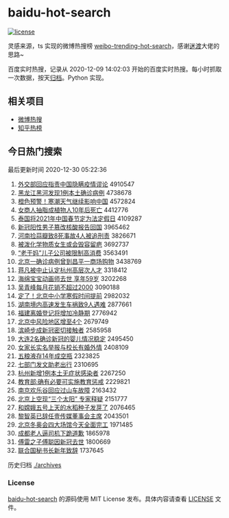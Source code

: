 # baidu-hot-search

[![license](https://img.shields.io/github/license/Arrackisarookie/baidu-hot-search)](https://github.com/Arrackisarookie/baidu-hot-search/blob/master/LICENSE)

灵感来源，ts 实现的微博热搜榜 [weibo-trending-hot-search](https://github.com/justjavac/weibo-trending-hot-search)，感谢[迷渡](https://github.com/justjavac)大佬的思路~

百度实时热搜，记录从 2020-12-09 14:02:03 开始的百度实时热搜。每小时抓取一次数据，按天[归档](./archives)。Python 实现。

## 相关项目
+ [微博热搜](https://github.com/Arrackisarookie/weibo-hot-search)
+ [知乎热榜](https://github.com/Arrackisarookie/zhihu-top-search)

## 今日热门搜索

<!-- Rank Begin -->

最后更新时间 2020-12-30 05:22:36

1. [外交部回应指责中国隐瞒疫情谬论](http://www.baidu.com/baidu?cl=3&tn=SE_baiduhomet8_jmjb7mjw&rsv_dl=fyb_top&fr=top1000&wd=%CD%E2%BD%BB%B2%BF%BB%D8%D3%A6%D6%B8%D4%F0%D6%D0%B9%FA%D2%FE%C2%F7%D2%DF%C7%E9%C3%FD%C2%DB) 4910547
1. [黑龙江黑河发现1例本土确诊病例](http://www.baidu.com/baidu?cl=3&tn=SE_baiduhomet8_jmjb7mjw&rsv_dl=fyb_top&fr=top1000&wd=%BA%DA%C1%FA%BD%AD%BA%DA%BA%D3%B7%A2%CF%D61%C0%FD%B1%BE%CD%C1%C8%B7%D5%EF%B2%A1%C0%FD) 4738678
1. [橙色预警！寒潮天气继续影响中国](http://www.baidu.com/baidu?cl=3&tn=SE_baiduhomet8_jmjb7mjw&rsv_dl=fyb_top&fr=top1000&wd=%B3%C8%C9%AB%D4%A4%BE%AF%A3%A1%BA%AE%B3%B1%CC%EC%C6%F8%BC%CC%D0%F8%D3%B0%CF%EC%D6%D0%B9%FA) 4572824
1. [女商人抽脂成植物人10年后死亡](http://www.baidu.com/baidu?cl=3&tn=SE_baiduhomet8_jmjb7mjw&rsv_dl=fyb_top&fr=top1000&wd=%C5%AE%C9%CC%C8%CB%B3%E9%D6%AC%B3%C9%D6%B2%CE%EF%C8%CB10%C4%EA%BA%F3%CB%C0%CD%F6) 4412776
1. [泰国将2021年中国春节定为法定假日](http://www.baidu.com/baidu?cl=3&tn=SE_baiduhomet8_jmjb7mjw&rsv_dl=fyb_top&fr=top1000&wd=%CC%A9%B9%FA%BD%AB2021%C4%EA%D6%D0%B9%FA%B4%BA%BD%DA%B6%A8%CE%AA%B7%A8%B6%A8%BC%D9%C8%D5) 4109287
1. [新冠阳性男子篡改核酸报告回国](http://www.baidu.com/baidu?cl=3&tn=SE_baiduhomet8_jmjb7mjw&rsv_dl=fyb_top&fr=top1000&wd=%D0%C2%B9%DA%D1%F4%D0%D4%C4%D0%D7%D3%B4%DB%B8%C4%BA%CB%CB%E1%B1%A8%B8%E6%BB%D8%B9%FA) 3965462
1. [河南捡蒜瓣致8死事故4人被追刑责](http://www.baidu.com/baidu?cl=3&tn=SE_baiduhomet8_jmjb7mjw&rsv_dl=fyb_top&fr=top1000&wd=%BA%D3%C4%CF%BC%F1%CB%E2%B0%EA%D6%C28%CB%C0%CA%C2%B9%CA4%C8%CB%B1%BB%D7%B7%D0%CC%D4%F0) 3826671
1. [被泼化学物质女生或会毁容留疤](http://www.baidu.com/baidu?cl=3&tn=SE_baiduhomet8_jmjb7mjw&rsv_dl=fyb_top&fr=top1000&wd=%B1%BB%C6%C3%BB%AF%D1%A7%CE%EF%D6%CA%C5%AE%C9%FA%BB%F2%BB%E1%BB%D9%C8%DD%C1%F4%B0%CC) 3692737
1. [“老干妈”儿子公司被限制高消费](http://www.baidu.com/baidu?cl=3&tn=SE_baiduhomet8_jmjb7mjw&rsv_dl=fyb_top&fr=top1000&wd=%A1%B0%C0%CF%B8%C9%C2%E8%A1%B1%B6%F9%D7%D3%B9%AB%CB%BE%B1%BB%CF%DE%D6%C6%B8%DF%CF%FB%B7%D1) 3563491
1. [北京一确诊病例曾到昌平一商场购物](http://www.baidu.com/baidu?cl=3&tn=SE_baiduhomet8_jmjb7mjw&rsv_dl=fyb_top&fr=top1000&wd=%B1%B1%BE%A9%D2%BB%C8%B7%D5%EF%B2%A1%C0%FD%D4%F8%B5%BD%B2%FD%C6%BD%D2%BB%C9%CC%B3%A1%B9%BA%CE%EF) 3438769
1. [蒋凡被中止认定杭州高层次人才](http://www.baidu.com/baidu?cl=3&tn=SE_baiduhomet8_jmjb7mjw&rsv_dl=fyb_top&fr=top1000&wd=%BD%AF%B7%B2%B1%BB%D6%D0%D6%B9%C8%CF%B6%A8%BA%BC%D6%DD%B8%DF%B2%E3%B4%CE%C8%CB%B2%C5) 3318412
1. [海绵宝宝动画师去世 享年59岁](http://www.baidu.com/baidu?cl=3&tn=SE_baiduhomet8_jmjb7mjw&rsv_dl=fyb_top&fr=top1000&wd=%BA%A3%C3%E0%B1%A6%B1%A6%B6%AF%BB%AD%CA%A6%C8%A5%CA%C0%20%CF%ED%C4%EA59%CB%EA) 3202268
1. [吴青峰每月花销不超过2000](http://www.baidu.com/baidu?cl=3&tn=SE_baiduhomet8_jmjb7mjw&rsv_dl=fyb_top&fr=top1000&wd=%CE%E2%C7%E0%B7%E5%C3%BF%D4%C2%BB%A8%CF%FA%B2%BB%B3%AC%B9%FD2000) 3090188
1. [定了！北京中小学寒假时间提前](http://www.baidu.com/baidu?cl=3&tn=SE_baiduhomet8_jmjb7mjw&rsv_dl=fyb_top&fr=top1000&wd=%B6%A8%C1%CB%A3%A1%B1%B1%BE%A9%D6%D0%D0%A1%D1%A7%BA%AE%BC%D9%CA%B1%BC%E4%CC%E1%C7%B0) 2982032
1. [湖南境内高速发生车祸致9人遇难](http://www.baidu.com/baidu?cl=3&tn=SE_baiduhomet8_jmjb7mjw&rsv_dl=fyb_top&fr=top1000&wd=%BA%FE%C4%CF%BE%B3%C4%DA%B8%DF%CB%D9%B7%A2%C9%FA%B3%B5%BB%F6%D6%C29%C8%CB%D3%F6%C4%D1) 2877661
1. [福建离婚登记将增加冷静期](http://www.baidu.com/baidu?cl=3&tn=SE_baiduhomet8_jmjb7mjw&rsv_dl=fyb_top&fr=top1000&wd=%B8%A3%BD%A8%C0%EB%BB%E9%B5%C7%BC%C7%BD%AB%D4%F6%BC%D3%C0%E4%BE%B2%C6%DA) 2776942
1. [北京中风险地区增至4个](http://www.baidu.com/baidu?cl=3&tn=SE_baiduhomet8_jmjb7mjw&rsv_dl=fyb_top&fr=top1000&wd=%B1%B1%BE%A9%D6%D0%B7%E7%CF%D5%B5%D8%C7%F8%D4%F6%D6%C14%B8%F6) 2679749
1. [滨崎步成新冠密切接触者](http://www.baidu.com/baidu?cl=3&tn=SE_baiduhomet8_jmjb7mjw&rsv_dl=fyb_top&fr=top1000&wd=%B1%F5%C6%E9%B2%BD%B3%C9%D0%C2%B9%DA%C3%DC%C7%D0%BD%D3%B4%A5%D5%DF) 2585958
1. [大连2名确诊新冠的婴儿情况稳定](http://www.baidu.com/baidu?cl=3&tn=SE_baiduhomet8_jmjb7mjw&rsv_dl=fyb_top&fr=top1000&wd=%B4%F3%C1%AC2%C3%FB%C8%B7%D5%EF%D0%C2%B9%DA%B5%C4%D3%A4%B6%F9%C7%E9%BF%F6%CE%C8%B6%A8) 2495450
1. [女家长实名举报与校长有婚外情](http://www.baidu.com/baidu?cl=3&tn=SE_baiduhomet8_jmjb7mjw&rsv_dl=fyb_top&fr=top1000&wd=%C5%AE%BC%D2%B3%A4%CA%B5%C3%FB%BE%D9%B1%A8%D3%EB%D0%A3%B3%A4%D3%D0%BB%E9%CD%E2%C7%E9) 2408109
1. [五粮液存14年成空瓶](http://www.baidu.com/baidu?cl=3&tn=SE_baiduhomet8_jmjb7mjw&rsv_dl=fyb_top&fr=top1000&wd=%CE%E5%C1%B8%D2%BA%B4%E614%C4%EA%B3%C9%BF%D5%C6%BF) 2323825
1. [七部门发文助老出行](http://www.baidu.com/baidu?cl=3&tn=SE_baiduhomet8_jmjb7mjw&rsv_dl=fyb_top&fr=top1000&wd=%C6%DF%B2%BF%C3%C5%B7%A2%CE%C4%D6%FA%C0%CF%B3%F6%D0%D0) 2310695
1. [杭州新增1例本土无症状感染者](http://www.baidu.com/baidu?cl=3&tn=SE_baiduhomet8_jmjb7mjw&rsv_dl=fyb_top&fr=top1000&wd=%BA%BC%D6%DD%D0%C2%D4%F61%C0%FD%B1%BE%CD%C1%CE%DE%D6%A2%D7%B4%B8%D0%C8%BE%D5%DF) 2267250
1. [教育部:确有必要可实施教育惩戒](http://www.baidu.com/baidu?cl=3&tn=SE_baiduhomet8_jmjb7mjw&rsv_dl=fyb_top&fr=top1000&wd=%BD%CC%D3%FD%B2%BF%3A%C8%B7%D3%D0%B1%D8%D2%AA%BF%C9%CA%B5%CA%A9%BD%CC%D3%FD%B3%CD%BD%E4) 2229821
1. [南京欢乐谷回应过山车故障](http://www.baidu.com/baidu?cl=3&tn=SE_baiduhomet8_jmjb7mjw&rsv_dl=fyb_top&fr=top1000&wd=%C4%CF%BE%A9%BB%B6%C0%D6%B9%C8%BB%D8%D3%A6%B9%FD%C9%BD%B3%B5%B9%CA%D5%CF) 2163432
1. [北京上空现“三个太阳” 专家释疑](http://www.baidu.com/baidu?cl=3&tn=SE_baiduhomet8_jmjb7mjw&rsv_dl=fyb_top&fr=top1000&wd=%B1%B1%BE%A9%C9%CF%BF%D5%CF%D6%A1%B0%C8%FD%B8%F6%CC%AB%D1%F4%A1%B1%20%D7%A8%BC%D2%CA%CD%D2%C9) 2151777
1. [和嫦娥五号上天的水稻种子发芽了](http://www.baidu.com/baidu?cl=3&tn=SE_baiduhomet8_jmjb7mjw&rsv_dl=fyb_top&fr=top1000&wd=%BA%CD%E6%CF%B6%F0%CE%E5%BA%C5%C9%CF%CC%EC%B5%C4%CB%AE%B5%BE%D6%D6%D7%D3%B7%A2%D1%BF%C1%CB) 2076465
1. [黎智英已辞任壹传媒董事会主席](http://www.baidu.com/baidu?cl=3&tn=SE_baiduhomet8_jmjb7mjw&rsv_dl=fyb_top&fr=top1000&wd=%C0%E8%D6%C7%D3%A2%D2%D1%B4%C7%C8%CE%D2%BC%B4%AB%C3%BD%B6%AD%CA%C2%BB%E1%D6%F7%CF%AF) 2043501
1. [北京冬奥会四大场馆今天全面完工](http://www.baidu.com/baidu?cl=3&tn=SE_baiduhomet8_jmjb7mjw&rsv_dl=fyb_top&fr=top1000&wd=%B1%B1%BE%A9%B6%AC%B0%C2%BB%E1%CB%C4%B4%F3%B3%A1%B9%DD%BD%F1%CC%EC%C8%AB%C3%E6%CD%EA%B9%A4) 1971485
1. [成都老人逼司机下跪道歉](http://www.baidu.com/baidu?cl=3&tn=SE_baiduhomet8_jmjb7mjw&rsv_dl=fyb_top&fr=top1000&wd=%B3%C9%B6%BC%C0%CF%C8%CB%B1%C6%CB%BE%BB%FA%CF%C2%B9%F2%B5%C0%C7%B8) 1865978
1. [傅雷之子傅聪因新冠去世](http://www.baidu.com/baidu?cl=3&tn=SE_baiduhomet8_jmjb7mjw&rsv_dl=fyb_top&fr=top1000&wd=%B8%B5%C0%D7%D6%AE%D7%D3%B8%B5%B4%CF%D2%F2%D0%C2%B9%DA%C8%A5%CA%C0) 1800669
1. [联合国秘书长新年致辞](http://www.baidu.com/baidu?cl=3&tn=SE_baiduhomet8_jmjb7mjw&rsv_dl=fyb_top&fr=top1000&wd=%C1%AA%BA%CF%B9%FA%C3%D8%CA%E9%B3%A4%D0%C2%C4%EA%D6%C2%B4%C7) 1737645
<!-- Rank End -->

历史归档 [./archives](./archives)

### License

[baidu-hot-search](https://github.com/Arrackisarookie/baidu-hot-search) 的源码使用 MIT License 发布。具体内容请查看 [LICENSE](./LICENSE) 文件。
